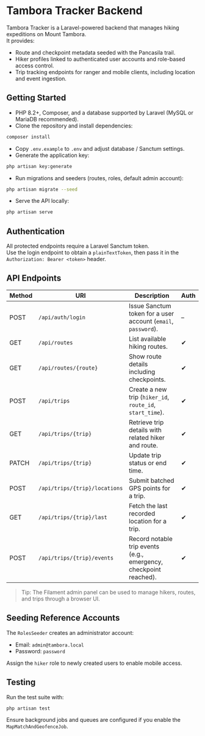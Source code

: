 <h1>Tambora Tracker Backend</h1>

Tambora Tracker is a Laravel-powered backend that manages hiking expeditions on Mount Tambora.  
It provides:

- Route and checkpoint metadata seeded with the Pancasila trail.
- Hiker profiles linked to authenticated user accounts and role-based access control.
- Trip tracking endpoints for ranger and mobile clients, including location and event ingestion.

## Getting Started

- PHP 8.2+, Composer, and a database supported by Laravel (MySQL or MariaDB recommended).
- Clone the repository and install dependencies:

```bash
composer install
```

- Copy `.env.example` to `.env` and adjust database / Sanctum settings.
- Generate the application key:

```bash
php artisan key:generate
```

- Run migrations and seeders (routes, roles, default admin account):

```bash
php artisan migrate --seed
```

- Serve the API locally:

```bash
php artisan serve
```

## Authentication

All protected endpoints require a Laravel Sanctum token.  
Use the login endpoint to obtain a `plainTextToken`, then pass it in the `Authorization: Bearer <token>` header.

## API Endpoints

| Method | URI | Description | Auth |
| ------ | --- | ----------- | ---- |
| POST | `/api/auth/login` | Issue Sanctum token for a user account (`email`, `password`). | – |
| GET | `/api/routes` | List available hiking routes. | ✔ |
| GET | `/api/routes/{route}` | Show route details including checkpoints. | ✔ |
| POST | `/api/trips` | Create a new trip (`hiker_id`, `route_id`, `start_time`). | ✔ |
| GET | `/api/trips/{trip}` | Retrieve trip details with related hiker and route. | ✔ |
| PATCH | `/api/trips/{trip}` | Update trip status or end time. | ✔ |
| POST | `/api/trips/{trip}/locations` | Submit batched GPS points for a trip. | ✔ |
| GET | `/api/trips/{trip}/last` | Fetch the last recorded location for a trip. | ✔ |
| POST | `/api/trips/{trip}/events` | Record notable trip events (e.g., emergency, checkpoint reached). | ✔ |

> Tip: The Filament admin panel can be used to manage hikers, routes, and trips through a browser UI.

## Seeding Reference Accounts

The `RolesSeeder` creates an administrator account:

- Email: `admin@tambora.local`
- Password: `password`

Assign the `hiker` role to newly created users to enable mobile access.

## Testing

Run the test suite with:

```bash
php artisan test
```

Ensure background jobs and queues are configured if you enable the `MapMatchAndGeofenceJob`.
